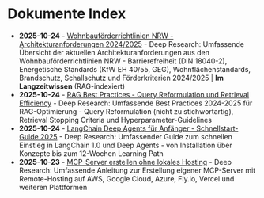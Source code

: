 # Dokumente Index

- **2025-10-24** - [Wohnbauförderrichtlinien NRW - Architekturanforderungen 2024/2025](03_RAG/Wohnbaufoerderung-NRW/Research_Wohnbaufoerderrichtlinien_NRW_2025-10-24.md) - Deep Research: Umfassende Übersicht der aktuellen Architekturanforderungen aus den Wohnbauförderrichtlinien NRW - Barrierefreiheit (DIN 18040-2), Energetische Standards (KfW EH 40/55, GEG), Wohnflächenstandards, Brandschutz, Schallschutz und Förderkriterien 2024/2025 | **Im Langzeitwissen** (RAG-indexiert)
- **2025-10-24** - [RAG Best Practices - Query Reformulation und Retrieval Efficiency](Research_RAG_Best_Practices_2025-10-24.md) - Deep Research: Umfassende Best Practices 2024-2025 für RAG-Optimierung - Query Reformulation (nicht zu stichwortartig), Retrieval Stopping Criteria und Hyperparameter-Guidelines
- **2025-10-24** - [LangChain Deep Agents für Anfänger - Schnellstart-Guide 2025](Research_LangChain_Deep_Agents_2025-10-24.md) - Deep Research: Umfassender Guide zum schnellen Einstieg in LangChain 1.0 und Deep Agents - von Installation über Konzepte bis zum 12-Wochen Learning Path
- **2025-10-23** - [MCP-Server erstellen ohne lokales Hosting](Research_MCP_Server_Remote_Hosting_2025-10-23.md) - Deep Research: Umfassende Anleitung zur Erstellung eigener MCP-Server mit Remote-Hosting auf AWS, Google Cloud, Azure, Fly.io, Vercel und weiteren Plattformen
